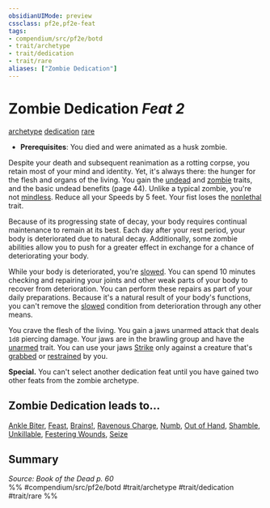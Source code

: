 ```yaml
---
obsidianUIMode: preview
cssclass: pf2e,pf2e-feat
tags:
- compendium/src/pf2e/botd
- trait/archetype
- trait/dedication
- trait/rare
aliases: ["Zombie Dedication"]
---
```

# Zombie Dedication  *Feat 2*  
[archetype](/rules/traits/archetype.md)  [dedication](/rules/traits/dedication.md)  [rare](/rules/traits/rare.md)  

- **Prerequisites**: You died and were animated as a husk zombie.

Despite your death and subsequent reanimation as a rotting corpse, you retain most of your mind and identity. Yet, it's always there: the hunger for the flesh and organs of the living. You gain the [undead](/rules/traits/undead.md) and [zombie](/rules/traits/zombie-b1.md) traits, and the basic undead benefits (page 44). Unlike a typical zombie, you're not [mindless](/rules/traits/mindless.md). Reduce all your Speeds by 5 feet. Your fist loses the [nonlethal](/rules/traits/nonlethal.md) trait.

Because of its progressing state of decay, your body requires continual maintenance to remain at its best. Each day after your rest period, your body is deteriorated due to natural decay. Additionally, some zombie abilities allow you to push for a greater effect in exchange for a chance of deteriorating your body.

While your body is deteriorated, you're [slowed](/rules/conditions.md#Slowed). You can spend 10 minutes checking and repairing your joints and other weak parts of your body to recover from deterioration. You can perform these repairs as part of your daily preparations. Because it's a natural result of your body's functions, you can't remove the [slowed](/rules/conditions.md#Slowed) condition from deterioration through any other means.

You crave the flesh of the living. You gain a jaws unarmed attack that deals `1d8` piercing damage. Your jaws are in the brawling group and have the [unarmed](/rules/traits/unarmed.md) trait. You can use your jaws [Strike](/rules/actions/strike.md) only against a creature that's [grabbed](/rules/conditions.md#Grabbed) or [restrained](/rules/conditions.md#Restrained) by you.

**Special.** You can't select another dedication feat until you have gained two other feats from the zombie archetype.

## Zombie Dedication leads to...

[Ankle Biter](/compendium/feats/ankle-biter-botd.md), [Feast](/compendium/feats/feast-botd.md), [Brains!](/compendium/feats/brains-botd.md), [Ravenous Charge](/compendium/feats/ravenous-charge-botd.md), [Numb](/compendium/feats/numb-botd.md), [Out of Hand](/compendium/feats/out-of-hand-botd.md), [Shamble](/compendium/feats/shamble-botd.md), [Unkillable](/compendium/feats/unkillable-botd.md), [Festering Wounds](/compendium/feats/festering-wounds-botd.md), [Seize](/compendium/feats/seize-botd.md)

## Summary

*Source: Book of the Dead p. 60*  
%% #compendium/src/pf2e/botd #trait/archetype #trait/dedication #trait/rare %%